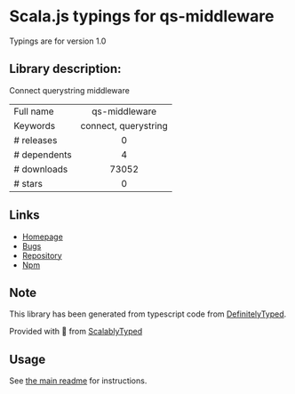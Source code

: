 
# Scala.js typings for qs-middleware

Typings are for version 1.0

## Library description:
Connect querystring middleware

|                    |                 |
| ------------------ | :-------------: |
| Full name          | qs-middleware |
| Keywords           | connect, querystring |
| # releases         | 0 |
| # dependents       | 4 |
| # downloads        | 73052 |
| # stars            | 0 |

## Links
- [Homepage](https://github.com/springernature/qs-middleware)
- [Bugs](https://github.com/springernature/qs-middleware/issues)
- [Repository](https://github.com/springernature/qs-middleware)
- [Npm](https://www.npmjs.com/package/qs-middleware)
    


## Note
This library has been generated from typescript code from [DefinitelyTyped](https://definitelytyped.org).

Provided with :purple_heart: from [ScalablyTyped](https://github.com/oyvindberg/ScalablyTyped)

## Usage
See [the main readme](../../readme.md) for instructions.


